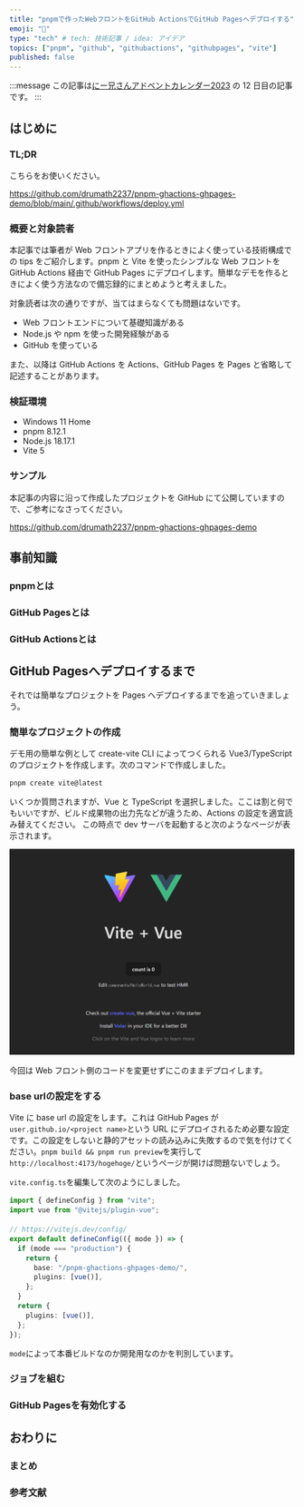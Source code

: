 ```yaml
---
title: "pnpmで作ったWebフロントをGitHub ActionsでGitHub Pagesへデプロイする"
emoji: "🚀"
type: "tech" # tech: 技術記事 / idea: アイデア
topics: ["pnpm", "github", "githubactions", "githubpages", "vite"]
published: false
---
```


:::message
この記事は[にー兄さんアドベントカレンダー2023](https://qiita.com/advent-calendar/2023/ninisan_solo) の 12 日目の記事です。
:::

## はじめに

### TL;DR

こちらをお使いください。

https://github.com/drumath2237/pnpm-ghactions-ghpages-demo/blob/main/.github/workflows/deploy.yml

### 概要と対象読者

本記事では筆者が Web フロントアプリを作るときによく使っている技術構成での tips をご紹介します。pnpm と Vite を使ったシンプルな Web フロントを GitHub Actions 経由で GitHub Pages にデプロイします。簡単なデモを作るときによく使う方法なので備忘録的にまとめようと考えました。

対象読者は次の通りですが、当てはまらなくても問題はないです。

- Web フロントエンドについて基礎知識がある
- Node.js や npm を使った開発経験がある
- GitHub を使っている

また、以降は GitHub Actions を Actions、GitHub Pages を Pages と省略して記述することがあります。

### 検証環境

- Windows 11 Home
- pnpm 8.12.1
- Node.js 18.17.1
- Vite 5

### サンプル

本記事の内容に沿って作成したプロジェクトを GitHub にて公開していますので、ご参考になさってください。

https://github.com/drumath2237/pnpm-ghactions-ghpages-demo

## 事前知識

### pnpmとは

### GitHub Pagesとは

### GitHub Actionsとは

## GitHub Pagesへデプロイするまで

それでは簡単なプロジェクトを Pages へデプロイするまでを追っていきましょう。

### 簡単なプロジェクトの作成

デモ用の簡単な例として create-vite CLI によってつくられる Vue3/TypeScript のプロジェクトを作成します。次のコマンドで作成しました。

```bash
pnpm create vite@latest
```

いくつか質問されますが、Vue と TypeScript を選択しました。ここは割と何でもいいですが、ビルド成果物の出力先などが違うため、Actions の設定を適宜読み替えてください。
この時点で dev サーバを起動すると次のようなページが表示されます。

![Alt text](/images/pnpm-actions-pages/pnpmdev.png)

今回は Web フロント側のコードを変更せずにこのままデプロイします。

### base urlの設定をする

Vite に base url の設定をします。これは GitHub Pages が`user.github.io/<project name>`という URL にデプロイされるため必要な設定です。この設定をしないと静的アセットの読み込みに失敗するので気を付けてください。`pnpm build && pnpm run preview`を実行して`http://localhost:4173/hogehoge/`というページが開けば問題ないでしょう。

`vite.config.ts`を編集して次のようにしました。

```ts:vite.config.ts
import { defineConfig } from "vite";
import vue from "@vitejs/plugin-vue";

// https://vitejs.dev/config/
export default defineConfig(({ mode }) => {
  if (mode === "production") {
    return {
      base: "/pnpm-ghactions-ghpages-demo/",
      plugins: [vue()],
    };
  }
  return {
    plugins: [vue()],
  };
});
```

`mode`によって本番ビルドなのか開発用なのかを判別しています。

### ジョブを組む

### GitHub Pagesを有効化する

## おわりに

### まとめ

### 参考文献


